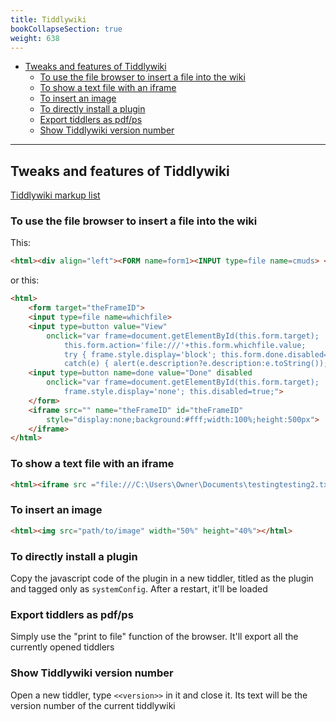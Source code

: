 ```yaml
---
title: Tiddlywiki
bookCollapseSection: true
weight: 638
---
```


<!-- vim-markdown-toc GFM -->

* [Tweaks and features of Tiddlywiki](#tweaks-and-features-of-tiddlywiki)
    * [To use the file browser to insert a file into the wiki](#to-use-the-file-browser-to-insert-a-file-into-the-wiki)
    * [To show a text file with an iframe](#to-show-a-text-file-with-an-iframe)
    * [To insert an image](#to-insert-an-image)
    * [To directly install a plugin](#to-directly-install-a-plugin)
    * [Export tiddlers as pdf/ps](#export-tiddlers-as-pdfps)
    * [Show Tiddlywiki version number](#show-tiddlywiki-version-number)

<!-- vim-markdown-toc -->

------------

## Tweaks and features of Tiddlywiki

[Tiddlywiki markup list](http://tiddlywiki.org/bags/tiddlywiki_public/tiddlers/TiddlyWiki%20Markup.html)

### To use the file browser to insert a file into the wiki

This:

```html
<html><div align="left"><FORM name=form1><INPUT type=file name=cmuds> <INPUT onclick="whatFile()" type=button value=OpenFile name=button></FORM></div><br></html>
```

or this:

```html
<html>
	<form target="theFrameID">
	<input type=file name=whichfile>
	<input type=button value="View"
		onclick="var frame=document.getElementById(this.form.target);
			this.form.action='file:///'+this.form.whichfile.value;
			try { frame.style.display='block'; this.form.done.disabled=false; this.form.submit(); }
			catch(e) { alert(e.description?e.description:e.toString()); }">
	<input type=button name=done value="Done" disabled
		onclick="var frame=document.getElementById(this.form.target);
			frame.style.display='none'; this.disabled=true;">
	</form>
	<iframe src="" name="theFrameID" id="theFrameID"
		style="display:none;background:#fff;width:100%;height:500px">
	</iframe>
</html>
```

### To show a text file with an iframe

```html
<html><iframe src ="file:///C:\Users\Owner\Documents\testingtesting2.txt" width="50%" align="center" height="600"></iframe></html>
```

### To insert an image

```html
<html><img src="path/to/image" width="50%" height="40%"></html>
```

### To directly install a plugin

Copy the javascript code of the plugin in a new tiddler, titled as the plugin and tagged only as `systemConfig`. After a restart, it'll be loaded

### Export tiddlers as pdf/ps

Simply use the "print to file" function of the browser. It'll export all the currently opened tiddlers

### Show Tiddlywiki version number

Open a new tiddler, type `<<version>>` in it and close it. Its text will be the version number of the current tiddlywiki
